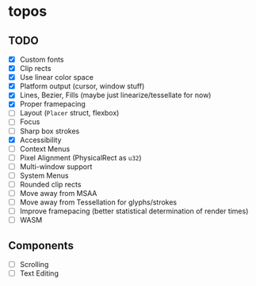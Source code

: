 # topos

## TODO

 - [x] Custom fonts
 - [x] Clip rects
 - [x] Use linear color space
 - [x] Platform output (cursor, window stuff)
 - [x] Lines, Bezier, Fills (maybe just linearize/tessellate for now)
 - [x] Proper framepacing
 - [ ] Layout (`Placer` struct, flexbox)
 - [ ] Focus
 - [ ] Sharp box strokes
 - [x] Accessibility
 - [ ] Context Menus
 - [ ] Pixel Alignment (PhysicalRect as `u32`)
 - [ ] Multi-window support
 - [ ] System Menus
 - [ ] Rounded clip rects
 - [ ] Move away from MSAA
 - [ ] Move away from Tessellation for glyphs/strokes
 - [ ] Improve framepacing (better statistical determination of render times)
 - [ ] WASM

## Components
 - [ ] Scrolling
 - [ ] Text Editing